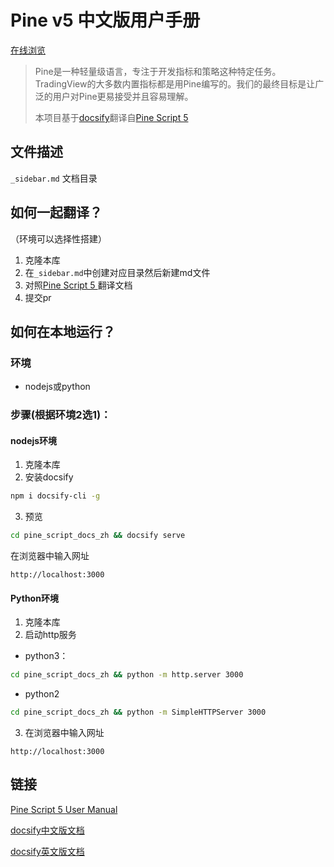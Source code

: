 # Pine v5 中文版用户手册

[在线浏览](https://unknown-marketwizards.github.io/pine_script_docs_zh)

> Pine是一种轻量级语言，专注于开发指标和策略这种特定任务。TradingView的大多数内置指标都是用Pine编写的。我们的最终目标是让广泛的用户对Pine更易接受并且容易理解。
>
> 本项目基于[docsify](https://github.com/docsifyjs/docsify/)翻译自[Pine Script 5 ](https://www.tradingview.com/pine-script-docs/en/v5/index.html)



## 文件描述

`_sidebar.md` 文档目录



## 如何一起翻译？

（环境可以选择性搭建）

1. 克隆本库
1. 在`_sidebar.md`中创建对应目录然后新建md文件
2. 对照[Pine Script 5 ](https://www.tradingview.com/pine-script-docs/en/v5/index.html)翻译文档
3. 提交pr





## 如何在本地运行？

### 环境

- nodejs或python

### 步骤(根据环境2选1)：

#### nodejs环境

1.  克隆本库
2.  安装docsify

```bash
npm i docsify-cli -g
```

3. 预览

```bash
cd pine_script_docs_zh && docsify serve
```

在浏览器中输入网址

`http://localhost:3000`

#### Python环境

1. 克隆本库
2. 启动http服务

- python3：

```bash
cd pine_script_docs_zh && python -m http.server 3000
```

- python2

```bash
cd pine_script_docs_zh && python -m SimpleHTTPServer 3000
```

3. 在浏览器中输入网址

`http://localhost:3000`



## 链接

[Pine Script 5 User Manual ](https://www.tradingview.com/pine-script-docs/en/v5/index.html)

[docsify中文版文档](https://docsify.js.org/#/zh-cn/)

[docsify英文版文档](https://docsify.js.org/#/quickstart)



